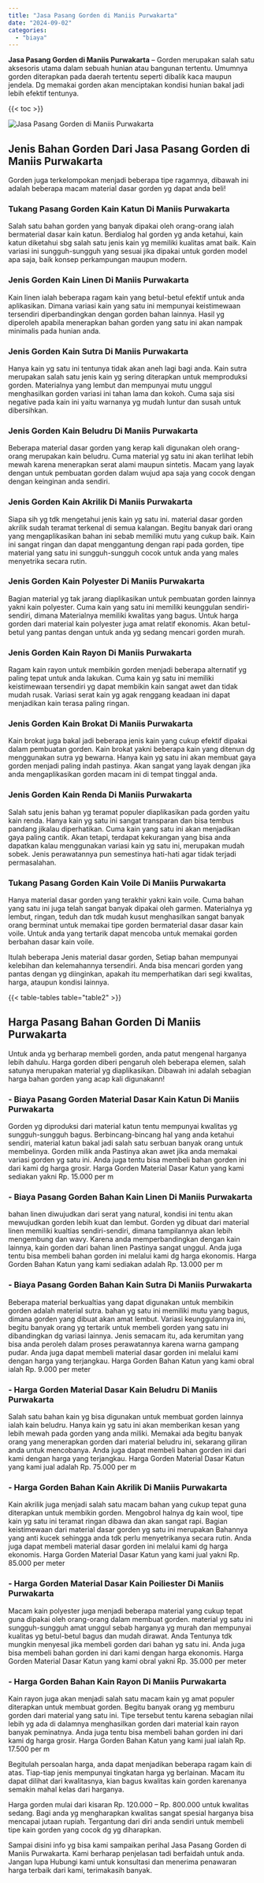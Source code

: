 ```yaml
---
title: "Jasa Pasang Gorden di Maniis Purwakarta"
date: "2024-09-02"
categories: 
  - "biaya"
---
```


**Jasa Pasang Gorden di Maniis Purwakarta** – Gorden merupakan salah satu aksesoris utama dalam sebuah hunian atau bangunan tertentu. Umumnya gorden diterapkan pada daerah tertentu seperti dibalik kaca maupun jendela. Dg memakai gorden akan menciptakan kondisi hunian bakal jadi lebih efektif tentunya.

{{< toc >}}

![Jasa Pasang Gorden di Maniis Purwakarta](/images/pasang-gorden-murah27.png)

## Jenis Bahan Gorden Dari Jasa Pasang Gorden di Maniis Purwakarta

Gorden juga terkelompokan menjadi beberapa tipe ragamnya, dibawah ini adalah beberapa macam material dasar gorden yg dapat anda beli!

### Tukang Pasang Gorden Kain Katun Di Maniis Purwakarta

Salah satu bahan gorden yang banyak dipakai oleh orang-orang ialah bermaterial dasar kain katun. Berdialog hal gorden yg anda ketahui, kain katun diketahui sbg salah satu jenis kain yg memiliki kualitas amat baik. Kain variasi ini sungguh-sungguh yang sesuai jika dipakai untuk gorden model apa saja, baik konsep perkampungan maupun modern.

### Jenis Gorden Kain Linen Di Maniis Purwakarta

Kain linen ialah beberapa ragam kain yang betul-betul efektif untuk anda aplikasikan. Dimana variasi kain yang satu ini mempunyai keistimewaan tersendiri diperbandingkan dengan gorden bahan lainnya. Hasil yg diperoleh apabila menerapkan bahan gorden yang satu ini akan nampak minimalis pada hunian anda.

### Jenis Gorden Kain Sutra Di Maniis Purwakarta

Hanya kain yg satu ini tentunya tidak akan aneh lagi bagi anda. Kain sutra merupakan salah satu jenis kain yg sering diterapkan untuk memproduksi gorden. Materialnya yang lembut dan mempunyai mutu unggul menghasilkan gorden variasi ini tahan lama dan kokoh. Cuma saja sisi negative pada kain ini yaitu warnanya yg mudah luntur dan susah untuk dibersihkan.

### Jenis Gorden Kain Beludru Di Maniis Purwakarta

Beberapa material dasar gorden yang kerap kali digunakan oleh orang-orang merupakan kain beludru. Cuma material yg satu ini akan terlihat lebih mewah karena menerapkan serat alami maupun sintetis. Macam yang layak dengan untuk pembuatan gorden dalam wujud apa saja yang cocok dengan dengan keinginan anda sendiri.

### Jenis Gorden Kain Akrilik Di Maniis Purwakarta

Siapa sih yg tdk mengetahui jenis kain yg satu ini. material dasar gorden akrilik sudah teramat terkenal di semua kalangan. Begitu banyak dari orang yang mengaplikasikan bahan ini sebab memiliki mutu yang cukup baik. Kain ini sangat ringan dan dapat menggantung dengan rapi pada gorden, tipe material yang satu ini sungguh-sungguh cocok untuk anda yang males menyetrika secara rutin.

### Jenis Gorden Kain Polyester Di Maniis Purwakarta

Bagian material yg tak jarang diaplikasikan untuk pembuatan gorden lainnya yakni kain polyester. Cuma kain yang satu ini memiliki keunggulan sendiri-sendiri, dimana Materialnya memiliki kwalitas yang bagus. Untuk harga gorden dari material kain polyester juga amat relatif ekonomis. Akan betul-betul yang pantas dengan untuk anda yg sedang mencari gorden murah.

### Jenis Gorden Kain Rayon Di Maniis Purwakarta

Ragam kain rayon untuk membikin gorden menjadi beberapa alternatif yg paling tepat untuk anda lakukan. Cuma kain yg satu ini memiliki keistimewaan tersendiri yg dapat membikin kain sangat awet dan tidak mudah rusak. Variasi serat kain yg agak renggang keadaan ini dapat menjadikan kain terasa paling ringan.

### Jenis Gorden Kain Brokat Di Maniis Purwakarta

Kain brokat juga bakal jadi beberapa jenis kain yang cukup efektif dipakai dalam pembuatan gorden. Kain brokat yakni beberapa kain yang ditenun dg menggunakan sutra yg bewarna. Hanya kain yg satu ini akan membuat gaya gorden menjadi paling indah pastinya. Akan sangat yang layak dengan jika anda mengaplikasikan gorden macam ini di tempat tinggal anda.

### Jenis Gorden Kain Renda Di Maniis Purwakarta

Salah satu jenis bahan yg teramat populer diaplikasikan pada gorden yaitu kain renda. Hanya kain yg satu ini sangat transparan dan bisa tembus pandang jikalau diperhatikan. Cuma kain yang satu ini akan menjadikan gaya paling cantik. Akan tetapi, terdapat kekurangan yang bisa anda dapatkan kalau menggunakan variasi kain yg satu ini, merupakan mudah sobek. Jenis perawatannya pun semestinya hati-hati agar tidak terjadi permasalahan.

### Tukang Pasang Gorden Kain Voile Di Maniis Purwakarta

Hanya material dasar gorden yang terakhir yakni kain voile. Cuma bahan yang satu ini juga telah sangat banyak dipakai oleh garmen. Materialnya yg lembut, ringan, teduh dan tdk mudah kusut menghasilkan sangat banyak orang berminat untuk memakai tipe gorden bermaterial dasar dasar kain voile. Untuk anda yang tertarik dapat mencoba untuk memakai gorden berbahan dasar kain voile.

Itulah beberapa Jenis material dasar gorden, Setiap bahan mempunyai kelebihan dan kelemahannya tersendiri. Anda bisa mencari gorden yang pantas dengan yg diinginkan, apakah itu memperhatikan dari segi kwalitas, harga, ataupun kondisi lainnya.

{{< table-tables table="table2" >}}

## Harga Pasang Bahan Gorden Di Maniis Purwakarta

Untuk anda yg berharap membeli gorden, anda patut mengenal harganya lebih dahulu. Harga gorden diberi pengaruh oleh beberapa elemen, salah satunya merupakan material yg diaplikasikan. Dibawah ini adalah sebagian harga bahan gorden yang acap kali digunakann!

### \- Biaya Pasang Gorden Material Dasar Kain Katun Di Maniis Purwakarta

Gorden yg diproduksi dari material katun tentu mempunyai kwalitas yg sungguh-sungguh bagus. Berbincang-bincang hal yang anda ketahui sendiri, material katun bakal jadi salah satu serbuan banyak orang untuk membelinya. Gorden milik anda Pastinya akan awet jika anda memakai variasi gorden yg satu ini. Anda juga tentu bisa membeli bahan gorden ini dari kami dg harga grosir. Harga Gorden Material Dasar Katun yang kami sediakan yakni Rp. 15.000 per m

### \- Biaya Pasang Gorden Bahan Kain Linen Di Maniis Purwakarta

bahan linen diwujudkan dari serat yang natural, kondisi ini tentu akan mewujudkan gorden lebih kuat dan lembut. Gorden yg dibuat dari material linen memiliki kualtias sendiri-sendiri, dimana tampilannya akan lebih mengembung dan wavy. Karena anda memperbandingkan dengan kain lainnya, kain gorden dari bahan linen Pastinya sangat unggul. Anda juga tentu bisa membeli bahan gorden ini melalui kami dg harga ekonomis. Harga Gorden Bahan Katun yang kami sediakan adalah Rp. 13.000 per m

### \- Biaya Pasang Gorden Bahan Kain Sutra Di Maniis Purwakarta

Beberapa material berkualtias yang dapat digunakan untuk membikin gorden adalah material sutra. bahan yg satu ini memiliki mutu yang bagus, dimana gorden yang dibuat akan amat lembut. Variasi keunggulannya ini, begitu banyak orang yg tertarik untuk membeli gorden yang satu ini dibandingkan dg variasi lainnya. Jenis semacam itu, ada kerumitan yang bisa anda peroleh dalam proses perawatannya karena warna gampang pudar. Anda juga dapat membeli material dasar gorden ini melalui kami dengan harga yang terjangkau. Harga Gorden Bahan Katun yang kami obral ialah Rp. 9.000 per meter

### \- Harga Gorden Material Dasar Kain Beludru Di Maniis Purwakarta

Salah satu bahan kain yg bisa digunakan untuk membuat gorden lainnya ialah kain beludru. Hanya kain yg satu ini akan memberikan kesan yang lebih mewah pada gorden yang anda miliki. Memakai ada begitu banyak orang yang menerapkan gorden dari material beludru ini, sekarang giliran anda untuk mencobanya. Anda juga dapat membeli bahan gorden ini dari kami dengan harga yang terjangkau. Harga Gorden Material Dasar Katun yang kami jual adalah Rp. 75.000 per m

### \- Harga Gorden Bahan Kain Akrilik Di Maniis Purwakarta

Kain akrilik juga menjadi salah satu macam bahan yang cukup tepat guna diterapkan untuk membikin gorden. Mengobrol halnya dg kain wool, tipe kain yg satu ini teramat ringan dibawa dan akan sangat rapi. Bagian keistimewaan dari material dasar gorden yg satu ini merupakan Bahannya yang anti kucek sehingga anda tdk perlu menyetrikanya secara rutin. Anda juga dapat membeli material dasar gorden ini melalui kami dg harga ekonomis. Harga Gorden Material Dasar Katun yang kami jual yakni Rp. 85.000 per meter

### \- Harga Gorden Material Dasar Kain Poiliester Di Maniis Purwakarta

Macam kain polyester juga menjadi beberapa material yang cukup tepat guna dipakai oleh orang-orang dalam membuat gorden. material yg satu ini sungguh-sungguh amat unggul sebab harganya yg murah dan mempunyai kualitas yg betul-betul bagus dan mudah dirawat. Anda Tentunya tdk mungkin menyesal jika membeli gorden dari bahan yg satu ini. Anda juga bisa membeli bahan gorden ini dari kami dengan harga ekonomis. Harga Gorden Material Dasar Katun yang kami obral yakni Rp. 35.000 per meter

### \- Harga Gorden Bahan Kain Rayon Di Maniis Purwakarta

Kain rayon juga akan menjadi salah satu macam kain yg amat populer diterapkan untuk membuat gorden. Begitu banyak orang yg memburu gorden dari material yang satu ini. Tipe tersebut tentu karena sebagian nilai lebih yg ada di dalamnya menghasilkan gorden dari material kain rayon banyak peminatnya. Anda juga tentu bisa membeli bahan gorden ini dari kami dg harga grosir. Harga Gorden Bahan Katun yang kami jual ialah Rp. 17.500 per m

Begitulah persoalan harga, anda dapat menjadikan beberapa ragam kain di atas. Tiap-tiap jenis mempunyai tingkatan harga yg berlainan. Macam itu dapat dilihat dari kwalitasnya, kian bagus kwalitas kain gorden karenanya semakin mahal kelas dari harganya.

Harga gorden mulai dari kisaran Rp. 120.000 – Rp. 800.000 untuk kwalitas sedang. Bagi anda yg mengharapkan kwalitas sangat spesial harganya bisa mencapai jutaan rupiah. Tergantung dari diri anda sendiri untuk membeli tipe kain gorden yang cocok dg yg diharapkan.

Sampai disini info yg bisa kami sampaikan perihal Jasa Pasang Gorden di Maniis Purwakarta. Kami berharap penjelasan tadi berfaidah untuk anda. Jangan lupa Hubungi kami untuk konsultasi dan menerima penawaran harga terbaik dari kami, terimakasih banyak.
